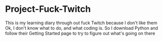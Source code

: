 # Project-Fuck-Twitch
This is my learning diary through out fuck Twitch because I don't like them
Ok, I don't know what to do, and what coding is. So I download Python and follow their Getting Started page to try to figure out what's going on there
